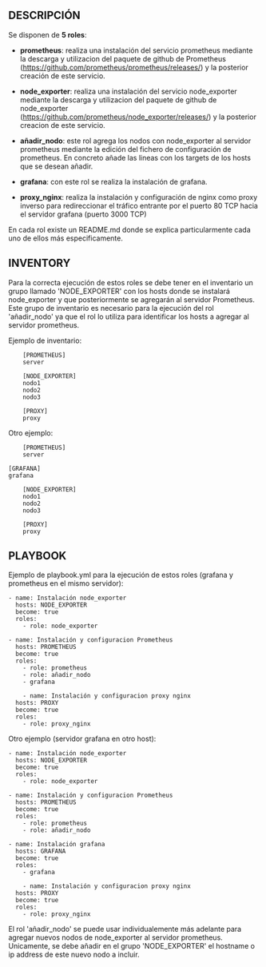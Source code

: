## DESCRIPCIÓN


Se disponen de **5 roles**:

- **prometheus**: realiza una instalación del servicio prometheus mediante la descarga y utilizacion del paquete de github de Prometheus (https://github.com/prometheus/prometheus/releases/) y la posterior creación de este servicio.

- **node_exporter**: realiza una instalación del servicio node_exporter mediante la descarga y utilizacion del paquete de github de node_exporter (https://github.com/prometheus/node_exporter/releases/) y la posterior creacion de este servicio.

- **añadir_nodo**: este rol agrega los nodos con node_exporter al servidor prometheus mediante la edición del fichero de configuración de prometheus. En concreto añade las lineas con los targets de los hosts que se desean añadir.


- **grafana**: con este rol se realiza la instalación de grafana.


- **proxy_nginx**: realiza la instalación y configuración de nginx como proxy inverso para redireccionar el tráfico entrante por el puerto 80 TCP hacia el servidor grafana (puerto 3000 TCP)


En cada rol existe un README.md donde se explica particularmente cada uno de ellos más especificamente.




## INVENTORY


Para la correcta ejecución de estos roles se debe tener en el inventario un grupo llamado 'NODE_EXPORTER' con los hosts donde se instalará node_exporter y que posteriormente se agregarán al servidor Prometheus. Este grupo de inventario es necesario para la ejecución del rol 'añadir_nodo' ya que el rol lo utiliza para identificar los hosts a agregar al servidor prometheus.


Ejemplo de inventario:

		[PROMETHEUS]
		server

		[NODE_EXPORTER]
		nodo1
		nodo2
		nodo3
		
		[PROXY]
		proxy


Otro ejemplo:

		[PROMETHEUS]
		server

    [GRAFANA]
    grafana

		[NODE_EXPORTER]
		nodo1
		nodo2
		nodo3
		
		[PROXY]
		proxy




## PLAYBOOK


Ejemplo de playbook.yml para la ejecución de estos roles (grafana y prometheus en el mismo servidor):


    - name: Instalación node_exporter
      hosts: NODE_EXPORTER
      become: true
      roles:
        - role: node_exporter

    - name: Instalación y configuracion Prometheus
      hosts: PROMETHEUS
      become: true
      roles:
        - role: prometheus
        - role: añadir_nodo
        - grafana
         
		- name: Instalación y configuracion proxy nginx
      hosts: PROXY
      become: true
      roles:
        - role: proxy_nginx



Otro ejemplo (servidor grafana en otro host):


    - name: Instalación node_exporter
      hosts: NODE_EXPORTER
      become: true
      roles:
        - role: node_exporter

    - name: Instalación y configuracion Prometheus
      hosts: PROMETHEUS
      become: true
      roles:
        - role: prometheus
        - role: añadir_nodo

    - name: Instalación grafana
      hosts: GRAFANA
      become: true
      roles:
        - grafana

		- name: Instalación y configuracion proxy nginx
      hosts: PROXY
      become: true
      roles:
        - role: proxy_nginx


    
El rol 'añadir_nodo' se puede usar individualemente más adelante para agregar nuevos nodos de node_exporter al servidor prometheus. Unicamente, se debe añadir en el grupo 'NODE_EXPORTER' el hostname o ip address de este nuevo nodo a incluir.